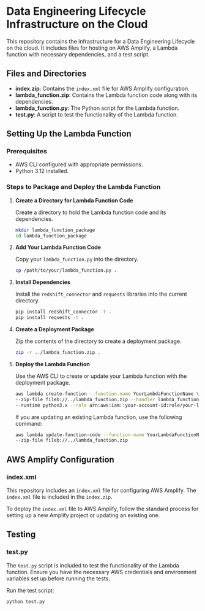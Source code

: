 # Data Engineering Lifecycle Infrastructure on the Cloud

This repository contains the infrastructure for a Data Engineering Lifecycle on the cloud. It includes files for hosting on AWS Amplify, a Lambda function with necessary dependencies, and a test script.

## Files and Directories

- **index.zip**: Contains the `index.xml` file for AWS Amplify configuration.
- **lambda_function.zip**: Contains the Lambda function code along with its dependencies.
- **lambda_function.py**: The Python script for the Lambda function.
- **test.py**: A script to test the functionality of the Lambda function.

## Setting Up the Lambda Function

### Prerequisites

- AWS CLI configured with appropriate permissions.
- Python 3.12 installed.

### Steps to Package and Deploy the Lambda Function

1. **Create a Directory for Lambda Function Code**

    Create a directory to hold the Lambda function code and its dependencies.

    ```bash
    mkdir lambda_function_package
    cd lambda_function_package
    ```

2. **Add Your Lambda Function Code**

    Copy your `lambda_function.py` into the directory.

    ```bash
    cp /path/to/your/lambda_function.py .
    ```

3. **Install Dependencies**

    Install the `redshift_connector` and `requests` libraries into the current directory.

    ```bash
    pip install redshift_connector -t .
    pip install requests -t .
    ```

4. **Create a Deployment Package**

    Zip the contents of the directory to create a deployment package.

    ```bash
    zip -r ../lambda_function.zip .
    ```

5. **Deploy the Lambda Function**

    Use the AWS CLI to create or update your Lambda function with the deployment package.

    ```bash
    aws lambda create-function --function-name YourLambdaFunctionName \
    --zip-file fileb://../lambda_function.zip --handler lambda_function.lambda_handler \
    --runtime python3.x --role arn:aws:iam::your-account-id:role/your-lambda-execution-role
    ```

    If you are updating an existing Lambda function, use the following command:

    ```bash
    aws lambda update-function-code --function-name YourLambdaFunctionName \
    --zip-file fileb://../lambda_function.zip
    ```

## AWS Amplify Configuration

### index.xml

This repository includes an `index.xml` file for configuring AWS Amplify. The `index.xml` file is included in the `index.zip`.

To deploy the `index.xml` file to AWS Amplify, follow the standard process for setting up a new Amplify project or updating an existing one.

## Testing

### test.py

The `test.py` script is included to test the functionality of the Lambda function. Ensure you have the necessary AWS credentials and environment variables set up before running the tests.

Run the test script:

```bash
python test.py
